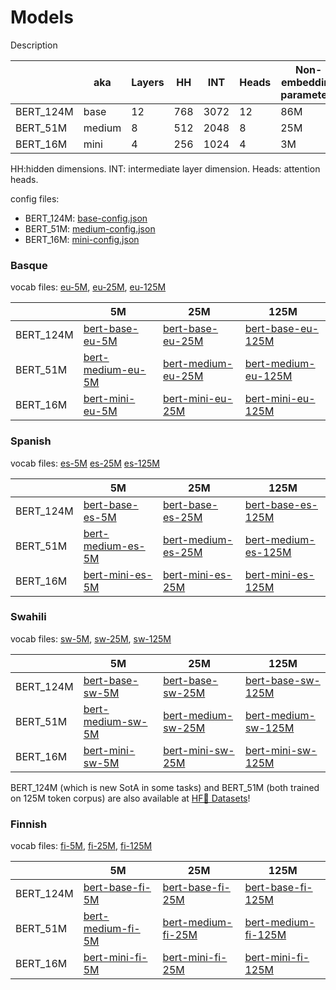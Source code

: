 # Models

Description

|           | aka    | Layers | HH     | INT  | Heads | Non-embedding parameters | Parameters |
|-----------|--------|--------|--------|------|-------|--------------------------|------------|
| BERT_124M | base   | 12     | 768    | 3072 | 12    | 86M                      | 124M       |
| BERT_51M  | medium | 8      | 512    | 2048 | 8     | 25M                      | 51M        |
| BERT_16M  | mini   | 4      | 256    | 1024 | 4     | 3M                       | 16M        |

HH:hidden dimensions. INT: intermediate layer dimension. Heads: attention heads.

config files: 

* BERT_124M: [base-config.json](https://storage.cloud.google.com/elhuyar/low-scaling-laws/models/bert_base_eu_125M/config.json)
* BERT_51M: [medium-config.json](https://storage.cloud.google.com/elhuyar/low-scaling-laws/models/bert_medium_eu_125M/config.json)
* BERT_16M: [mini-config.json](https://storage.cloud.google.com/elhuyar/low-scaling-laws/models/bert_mini_eu_125M/config.json)


### Basque
vocab files: [eu-5M](https://storage.cloud.google.com/elhuyar/low-scaling-laws/models/bert_base_eu_5M/vocab.txt), [eu-25M](https://storage.cloud.google.com/elhuyar/low-scaling-laws/models/bert_base_eu_25M/vocab.txt), [eu-125M](https://storage.cloud.google.com/elhuyar/low-scaling-laws/models/bert_base_eu_125M/vocab.txt)

|            |   5M                             |   25M                             |   125M                                |
|------------|----------------------------------|-----------------------------------|---------------------------------------|
| BERT_124M  |  [bert-base-eu-5M](https://storage.cloud.google.com/elhuyar/low-scaling-laws/models/bert_base_eu_5M/pytorch_model.bin)  |  [bert-base-eu-25M](https://storage.cloud.google.com/elhuyar/low-scaling-laws/models/bert_base_eu_25M/pytorch_model.bin)  |   [bert-base-eu-125M](https://storage.cloud.google.com/elhuyar/low-scaling-laws/models/bert_base_eu_125M/pytorch_model.bin) |
| BERT_51M   |  [bert-medium-eu-5M](https://storage.cloud.google.com/elhuyar/low-scaling-laws/models/bert_medium_eu_5M/pytorch_model.bin)  |  [bert-medium-eu-25M](https://storage.cloud.google.com/elhuyar/low-scaling-laws/models/bert_medium_eu_25M/pytorch_model.bin)  |   [bert-medium-eu-125M](https://storage.cloud.google.com/elhuyar/low-scaling-laws/models/bert_medium_eu_125M/pytorch_model.bin) |
| BERT_16M   | [bert-mini-eu-5M](https://storage.cloud.google.com/elhuyar/low-scaling-laws/models/bert_mini_eu_5M/pytorch_model.bin)  |  [bert-mini-eu-25M](https://storage.cloud.google.com/elhuyar/low-scaling-laws/models/bert_mini_eu_25M/pytorch_model.bin)  |   [bert-mini-eu-125M](https://storage.cloud.google.com/elhuyar/low-scaling-laws/models/bert_mini_eu_125M/pytorch_model.bin) |

### Spanish

vocab files: [es-5M](https://storage.cloud.google.com/elhuyar/low-scaling-laws/models/bert_base_es_5M/vocab.txt) [es-25M](https://storage.cloud.google.com/elhuyar/low-scaling-laws/models/bert_base_es_25M/vocab.txt) [es-125M](https://storage.cloud.google.com/elhuyar/low-scaling-laws/models/bert_base_es_125M/vocab.txt)

|            |   5M                             |   25M                             |   125M                                |
|------------|----------------------------------|-----------------------------------|---------------------------------------|
| BERT_124M  |  [bert-base-es-5M](https://storage.cloud.google.com/elhuyar/low-scaling-laws/models/bert_base_es_5M/pytorch_model.bin)  |  [bert-base-es-25M](https://storage.cloud.google.com/elhuyar/low-scaling-laws/models/bert_base_es_25M/pytorch_model.bin)  |   [bert-base-es-125M](https://storage.cloud.google.com/elhuyar/low-scaling-laws/models/bert_base_es_125M/pytorch_model.bin) |
| BERT_51M   |  [bert-medium-es-5M](https://storage.cloud.google.com/elhuyar/low-scaling-laws/models/bert_medium_es_5M/pytorch_model.bin)  |  [bert-medium-es-25M](https://storage.cloud.google.com/elhuyar/low-scaling-laws/models/bert_medium_es_25M/pytorch_model.bin)  |   [bert-medium-es-125M](https://storage.cloud.google.com/elhuyar/low-scaling-laws/models/bert_medium_es_125M/pytorch_model.bin) |
| BERT_16M   | [bert-mini-es-5M](https://storage.cloud.google.com/elhuyar/low-scaling-laws/models/bert_mini_es_5M/pytorch_model.bin)  |  [bert-mini-es-25M](https://storage.cloud.google.com/elhuyar/low-scaling-laws/models/bert_mini_es_25M/pytorch_model.bin)  |   [bert-mini-es-125M](https://storage.cloud.google.com/elhuyar/low-scaling-laws/models/bert_mini_es_125M/pytorch_model.bin) |

### Swahili

vocab files: [sw-5M](https://storage.cloud.google.com/elhuyar/low-scaling-laws/models/bert_base_sw_5M/vocab.txt), [sw-25M](https://storage.cloud.google.com/elhuyar/low-scaling-laws/models/bert_base_sw_25M/vocab.txt), [sw-125M](https://storage.cloud.google.com/elhuyar/low-scaling-laws/models/bert_base_sw_125M/vocab.txt)

|            |   5M                             |   25M                             |   125M                                |
|------------|----------------------------------|-----------------------------------|---------------------------------------|
| BERT_124M  |  [bert-base-sw-5M](https://storage.cloud.google.com/elhuyar/low-scaling-laws/models/bert_base_sw_5M/pytorch_model.bin)  |  [bert-base-sw-25M](https://storage.cloud.google.com/elhuyar/low-scaling-laws/models/bert_base_sw_25M/pytorch_model.bin)  |   [bert-base-sw-125M](https://storage.cloud.google.com/elhuyar/low-scaling-laws/models/bert_base_sw_125M/pytorch_model.bin) |
| BERT_51M   |  [bert-medium-sw-5M](https://storage.cloud.google.com/elhuyar/low-scaling-laws/models/bert_medium_sw_5M/pytorch_model.bin)  |  [bert-medium-sw-25M](https://storage.cloud.google.com/elhuyar/low-scaling-laws/models/bert_medium_sw_25M/pytorch_model.bin)  |   [bert-medium-sw-125M](https://storage.cloud.google.com/elhuyar/low-scaling-laws/models/bert_medium_sw_125M/pytorch_model.bin) |
| BERT_16M   | [bert-mini-sw-5M](https://storage.cloud.google.com/elhuyar/low-scaling-laws/models/bert_mini_sw_5M/pytorch_model.bin)  |  [bert-mini-sw-25M](https://storage.cloud.google.com/elhuyar/low-scaling-laws/models/bert_mini_sw_25M/pytorch_model.bin)  |   [bert-mini-sw-125M](https://storage.cloud.google.com/elhuyar/low-scaling-laws/models/bert_mini_sw_125M/pytorch_model.bin) |

BERT_124M (which is new SotA in some tasks) and BERT_51M (both trained on 125M token corpus) are also available at [HF🤗 Datasets](https://huggingface.co/datasets/orai-nlp/bert-base-sw)!

### Finnish

vocab files: [fi-5M](https://storage.cloud.google.com/elhuyar/low-scaling-laws/models/bert_base_fi_5M/vocab.txt), [fi-25M](https://storage.cloud.google.com/elhuyar/low-scaling-laws/models/bert_base_fi_25M/vocab.txt), [fi-125M](https://storage.cloud.google.com/elhuyar/low-scaling-laws/models/bert_base_fi_125M/vocab.txt)

|            |   5M                             |   25M                             |   125M                                |
|------------|----------------------------------|-----------------------------------|---------------------------------------|
| BERT_124M  |  [bert-base-fi-5M](https://storage.cloud.google.com/elhuyar/low-scaling-laws/models/bert_base_fi_5M/pytorch_model.bin)  |  [bert-base-fi-25M](https://storage.cloud.google.com/elhuyar/low-scaling-laws/models/bert_base_fi_25M/pytorch_model.bin)  |   [bert-base-fi-125M](https://storage.cloud.google.com/elhuyar/low-scaling-laws/models/bert_base_fi_125M/pytorch_model.bin) |
| BERT_51M   |  [bert-medium-fi-5M](https://storage.cloud.google.com/elhuyar/low-scaling-laws/models/bert_medium_fi_5M/pytorch_model.bin)  |  [bert-medium-fi-25M](https://storage.cloud.google.com/elhuyar/low-scaling-laws/models/bert_medium_fi_25M/pytorch_model.bin)  |   [bert-medium-fi-125M](https://storage.cloud.google.com/elhuyar/low-scaling-laws/models/bert_medium_fi_125M/pytorch_model.bin) |
| BERT_16M   | [bert-mini-fi-5M](https://storage.cloud.google.com/elhuyar/low-scaling-laws/models/bert_mini_fi_5M/pytorch_model.bin)  |  [bert-mini-fi-25M](https://storage.cloud.google.com/elhuyar/low-scaling-laws/models/bert_mini_fi_25M/pytorch_model.bin)  |   [bert-mini-fi-125M](https://storage.cloud.google.com/elhuyar/low-scaling-laws/models/bert_mini_fi_125M/pytorch_model.bin) |
